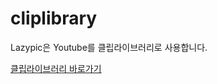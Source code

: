 # cliplibrary
Lazypic은 Youtube를 클립라이브러리로 사용합니다.

[클립라이브러리 바로가기](https://www.youtube.com/channel/UC0L_YtB4PWSkOwp2m9587MA/playlists?view_as=subscriber)
